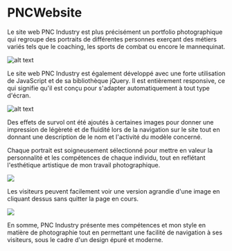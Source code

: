 # PNCWebsite

Le site web PNC Industry est plus précisément un portfolio photographique qui regroupe des portraits de différentes personnes exerçant des métiers variés tels que le coaching, les sports de combat ou encore le mannequinat.

![alt text](https://github.com/JCharles28/PNCWebsite/tree/main/screens/1.png?raw=true)


Le site web PNC Industry est également développé avec une forte utilisation de JavaScript et de sa bibliothèque jQuery.
Il est entièrement responsive, ce qui signifie qu'il est conçu pour s'adapter automatiquement à tout type d'écran.

![alt text](https://github.com/JCharles28/PNCWebsite/tree/main/screens/2.png?raw=true)

Des effets de survol ont été ajoutés à certaines images pour donner une impression de légèreté et de fluidité lors de la navigation sur le site tout en donnant une description de le nom et l'activité du modèle concerné.

Chaque portrait est soigneusement sélectionné pour mettre en valeur la personnalité et les compétences de chaque individu, tout en reflétant l'esthétique artistique de mon travail photographique.

![](https://github.com/JCharles28/PNCWebsite/tree/main/screens/3-2.png?raw=true)

Les visiteurs peuvent facilement voir une version agrandie d'une image en cliquant dessus sans quitter la page en cours.

![](https://github.com/JCharles28/PNCWebsite/tree/main/screens/3-1.png?raw=true)

En somme, PNC Industry présente mes compétences et mon style en matière de photographie tout en permettant une facilité de navigation à ses visiteurs, sous le cadre d'un design épuré et moderne.
